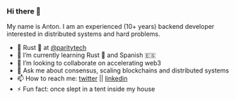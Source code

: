 ### Hi there 👋

My name is Anton. I am an experienced (10+ years) backend developer interested in distributed systems and hard problems.

- 🔭 Rust 🦀 at [@paritytech](https://github.com/paritytech)
- 🌱 I’m currently learning Rust 🦀 and Spanish 🇪🇸 
- 👯 I’m looking to collaborate on accelerating web3
- 💬 Ask me about consensus, scaling blockchains and distributed systems
- 📫 How to reach me: [twitter](https://twitter.com/homeonrails) || [linkedin](https://www.linkedin.com/in/melekes/)
- ⚡ Fun fact: once slept in a tent inside my house
